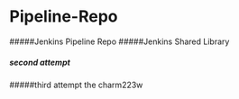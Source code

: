 # Pipeline-Repo
#####Jenkins Pipeline Repo
#####Jenkins Shared Library
##### second attempt
#####third attempt the charm223w
